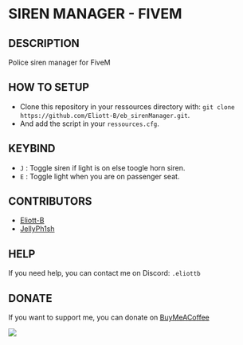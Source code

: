 # SIREN MANAGER - FIVEM

## DESCRIPTION
Police siren manager for FiveM

## HOW TO SETUP
 - Clone this repository in your ressources directory with: `git clone https://github.com/Eliott-B/eb_sirenManager.git`.
 - And add the script in your `ressources.cfg`.

## KEYBIND
 - `J` : Toggle siren if light is on else toogle horn siren.
 - `E` : Toggle light when you are on passenger seat.

## CONTRIBUTORS

- [Eliott-B](https://github.com/Eliott-B)
- [JellyPh1sh](https://github.com/jellyph1sh)

## HELP

If you need help, you can contact me on Discord: `.eliottb`

## DONATE

If you want to support me, you can donate on [BuyMeACoffee](https://www.buymeacoffee.com/eliottb)

<a href="https://www.buymeacoffee.com/eliottb"><img src="https://img.buymeacoffee.com/button-api/?text=Buy me a coffee&emoji=&slug=eliottb&button_colour=FFDD00&font_colour=000000&font_family=Cookie&outline_colour=000000&coffee_colour=ffffff" /></a>

